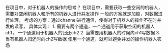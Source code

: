 在项目中，对于机器人的操作的思考？
在项目中，需要获取一些空闲的机器人，需要对空闲机器人和所有的机器人进行并发操作
一般的方案就是加锁，对数据进行处理，
考虑的方案：通过channel进行通信，使得对于机器人的操作不在时并发的读写，
	具体实现：
		1. 需要有两个通道，一个通道用于获取空闲的机器人ch1， 一个通道用于机器人的归还ch2
		2. 当需要用机器人的时候向ch1写数据
		3. 当有机器人归还时向ch2写数据
	使用一个通道，就可以避免并发的操作机器人农场